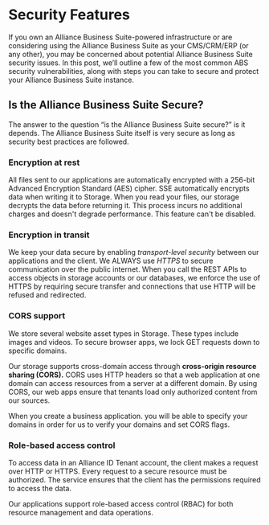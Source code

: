 # Security Features
If you own an Alliance Business Suite-powered infrastructure or are considering using the Alliance Business Suite as your CMS/CRM/ERP (or any other), you may be concerned about potential Alliance Business Suite security issues. In this post, we’ll outline a few of the most common ABS security vulnerabilities, along with steps you can take to secure and protect your Alliance Business Suite instance.


## Is the Alliance Business Suite Secure?
The answer to the question “is the Alliance Business Suite secure?” is it depends. The Alliance Business Suite itself is very secure as long as security best practices are followed.


### Encryption at rest <a id="encryption-at-rest"></a>

All files sent to our applications are automatically encrypted with a 256-bit Advanced Encryption Standard \(AES\) cipher. SSE automatically encrypts data when writing it to Storage. When you read your files, our storage decrypts the data before returning it. This process incurs no additional charges and doesn't degrade performance. This feature can't be disabled.

### Encryption in transit <a id="encryption-in-transit"></a>

We keep your data secure by enabling _transport-level security_ between our applications and the client. We ALWAYS use _HTTPS_ to secure communication over the public internet. When you call the REST APIs to access objects in storage accounts or our databases, we enforce the use of HTTPS by requiring secure transfer and connections that use HTTP will be refused and redirected.

### CORS support <a id="cors-support"></a>

We store several website asset types in Storage. These types include images and videos. To secure browser apps, we lock GET requests down to specific domains.

Our storage supports cross-domain access through **cross-origin resource sharing \(CORS\).** CORS uses HTTP headers so that a web application at one domain can access resources from a server at a different domain. By using CORS, our web apps ensure that tenants load only authorized content from our sources.

When you create a business application. you will be able to specify your domains in order for us to verify your domains and set CORS flags.

### Role-based access control <a id="role-based-access-control"></a>

To access data in an Alliance ID Tenant account, the client makes a request over HTTP or HTTPS. Every request to a secure resource must be authorized. The service ensures that the client has the permissions required to access the data.

Our applications support role-based access control \(RBAC\) for both resource management and data operations.

